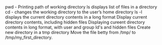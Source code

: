  pwd - Printing path of working directory
 ls displays list of files in a directory
cd - changes the working directory to the user’s home directory
ls -l displays the current directory contents in a long format
Display current directory contents, including hidden files
Displaying cureent directory contents in long format, with user and group Id's and hidden files
Create new directory in a tmp directory
Move the file betty from /tmp/ to /tmp/my_first_directory.

